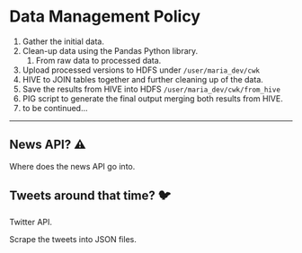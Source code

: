 # Data Management Policy

1. Gather the initial data.
2. Clean-up data using the Pandas Python library.
   1. From raw data to processed data.
3. Upload processed versions to HDFS under `/user/maria_dev/cwk` 
4. HIVE to JOIN tables together and further cleaning up of the data.
5. Save the results from HIVE into HDFS `/user/maria_dev/cwk/from_hive`
6. PIG script to generate the final output merging both results from HIVE.
7. to be continued...

---

## News API? :warning:

Where does the news API go into.



## Tweets around that time? :bird:

Twitter API.

Scrape the tweets into JSON files.